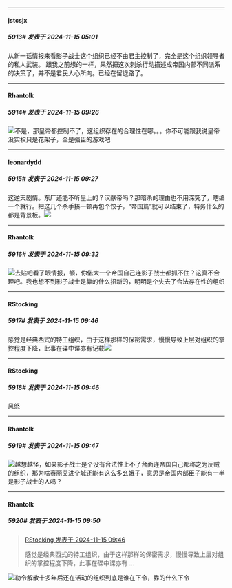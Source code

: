 ﻿
*****

####  jstcsjx  
##### 5913#       发表于 2024-11-15 05:01

从新一话情报来看影子战士这个组织已经不由君主控制了，完全是这个组织领导者的私人武装。
跟我之前想的一样，果然把这次刺杀行动描述成帝国内部不同派系的决策了，并不是君民人心所向。已经在留退路了。


*****

####  Rhantolk  
##### 5914#       发表于 2024-11-15 09:26

<img src="https://static.saraba1st.com/image/smiley/face2017/067.png" referrerpolicy="no-referrer">不是，那皇帝都控制不了，这组织存在的合理性在哪。。。你不可能跟我说皇帝没实权只是花架子，全是强臣的游戏吧

*****

####  leonardydd  
##### 5915#       发表于 2024-11-15 09:27

这逆天剧情。东厂还能不听皇上的？汉献帝吗？那暗杀的理由也不用深究了，瞎编一个就行。把这几个杀手揍一顿再包个饺子，“帝国篇”就可以结束了，特务什么的都是背景板。<img src="https://static.saraba1st.com/image/smiley/face2017/067.png" referrerpolicy="no-referrer">


*****

####  Rhantolk  
##### 5916#       发表于 2024-11-15 09:32

<img src="https://static.saraba1st.com/image/smiley/face2017/067.png" referrerpolicy="no-referrer">去贴吧看了眼情报，额，你偌大一个帝国自己连影子战士都抓不住？这真不合理吧。我也想不到影子战士是靠的什么招新的，明明是个失去了合法存在性的组织


*****

####  RStocking  
##### 5917#       发表于 2024-11-15 09:46

感觉是经典西式的特工组织，由于这样那样的保密需求，慢慢导致上层对组织的掌控程度下降，此事在碟中谍亦有记载<img src="https://static.saraba1st.com/image/smiley/face2017/067.png" referrerpolicy="no-referrer">

*****

####  RStocking  
##### 5918#       发表于 2024-11-15 09:46

风怒

*****

####  Rhantolk  
##### 5919#       发表于 2024-11-15 09:47

<img src="https://static.saraba1st.com/image/smiley/face2017/068.png" referrerpolicy="no-referrer">越想越怪，如果影子战士是个没有合法性上不了台面连帝国自己都称之为反贼的组织，那为啥赛丽艾进个城还能有这么多幺蛾子，意思是帝国内部臣子能有一半是影子战士的人吗？

*****

####  Rhantolk  
##### 5920#       发表于 2024-11-15 09:50

<blockquote><a href="httphttps://bbs.saraba1st.com/2b/forum.php?mod=redirect&amp;goto=findpost&amp;pid=66700065&amp;ptid=1938312" target="_blank">RStocking 发表于 2024-11-15 09:46</a>

感觉是经典西式的特工组织，由于这样那样的保密需求，慢慢导致上层对组织的掌控程度下降，此事在碟中谍亦有 ...</blockquote>
<img src="https://static.saraba1st.com/image/smiley/face2017/066.png" referrerpolicy="no-referrer">勒令解散十多年后还在活动的组织到底是谁在下令，靠的什么下令

